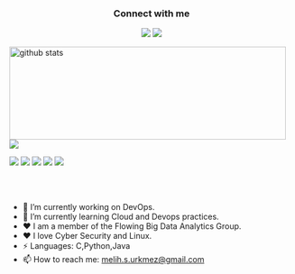 <h3 align="center">Connect with me</h3>
<p align="center">
  <a href= "https://www.linkedin.com/in/melih-selami-%C3%BCrkmez-417639226/"><img src="https://img.icons8.com/dusk/48/000000/linkedin.png"/></a>
  <a href= "https://twitter.com/msuwashere"><img src="https://img.icons8.com/dusk/48/000000/twitter.png"/></a>
</p>

<p>
  <img align="left" width="490" height="165" src="https://github-readme-stats.vercel.app/api/?username=MelihSelamiUrkmezz&show_icons=true&title_color=fffffff&icon_color=000000&text_color=000000" alt="github stats"/>
  <a href="https://github.com/anuraghazra/github-readme-stats">
    <img align="center" src="https://github-readme-stats.anuraghazra1.vercel.app/api/top-langs/?username=MelihSelamiUrkmezz" />
  </a>
  <p>
    <img src="https://views.whatilearened.today/views/github/MelihSelamiUrkmezz/views.svg"/>
    <a href="https://github.com/MelihSelamiUrkmezz?tab=followers"><img src="https://img.shields.io/github/followers/MelihSelamiUrkmezz?color=%234CC61E&label=GitHub%20Followers%20%3A"/></a>
    <a href="https://github.com/MelihSelamiUrkmezz?tab=repositories"><img src="https://badges.frapsoft.com/os/v2/open-source.svg?v=103"/></a>
    <a href="https://www.debian.org/"><img src="https://img.shields.io/badge/Os-Debian-a80030"/></a>
    <a href="https://twitter.com/msuwashere"><img src="https://img.shields.io/twitter/follow/msuwashere?style=social"/></a>
  </p>
</p>
<br/><br/>

- 🔭 I’m currently working on DevOps.
- 🌱 I’m currently learning Cloud and Devops practices.
-  ♥  I am a member of the Flowing Big Data Analytics Group.
-  ♥  I love Cyber Security and Linux.
- ⚡ Languages: C,Python,Java
- 📫 How to reach me: melih.s.urkmez@gmail.com

